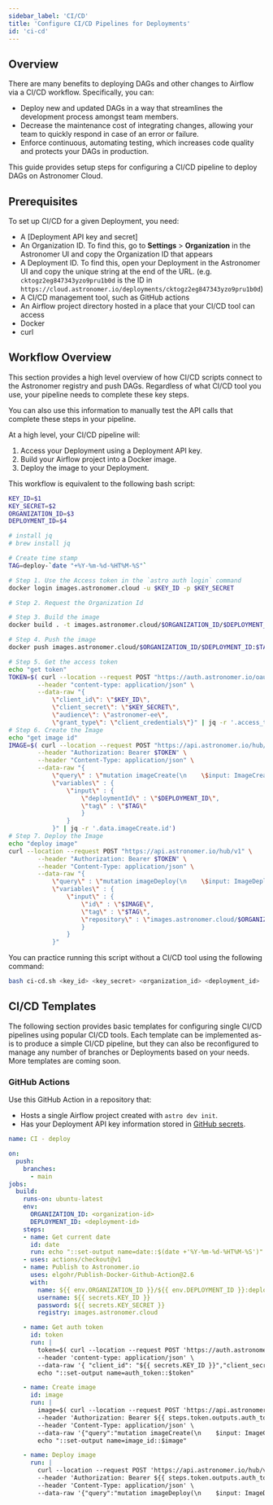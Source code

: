 ```yaml
---
sidebar_label: 'CI/CD'
title: 'Configure CI/CD Pipelines for Deployments'
id: 'ci-cd'
---
```


## Overview

There are many benefits to deploying DAGs and other changes to Airflow via a CI/CD workflow. Specifically, you can:

- Deploy new and updated DAGs in a way that streamlines the development process amongst team members.
- Decrease the maintenance cost of integrating changes, allowing your team to quickly respond in case of an error or failure.
- Enforce continuous, automating testing, which increases code quality and protects your DAGs in production.

This guide provides setup steps for configuring a CI/CD pipeline to deploy DAGs on Astronomer Cloud.

## Prerequisites

To set up CI/CD for a given Deployment, you need:

- A [Deployment API key and secret]
- An Organization ID. To find this, go to **Settings** > **Organization** in the Astronomer UI and copy the Organization ID that appears
- A Deployment ID. To find this, open your Deployment in the Astronomer UI and copy the unique string at the end of the URL. (e.g. `cktogz2eg847343yzo9pru1b0d` is the ID in `https://cloud.astronomer.io/deployments/cktogz2eg847343yzo9pru1b0d`)
- A CI/CD management tool, such as GitHub actions
- An Airflow project directory hosted in a place that your CI/CD tool can access
- Docker
- curl

## Workflow Overview

This section provides a high level overview of how CI/CD scripts connect to the Astronomer registry and push DAGs. Regardless of what CI/CD tool you use, your pipeline needs to complete these key steps.

You can also use this information to manually test the API calls that complete these steps in your pipeline.

At a high level, your CI/CD pipeline will:

1. Access your Deployment using a Deployment API key.
2. Build your Airflow project into a Docker image.
3. Deploy the image to your Deployment.

This workflow is equivalent to the following bash script:

```bash title="ci-cd.sh"
KEY_ID=$1
KEY_SECRET=$2
ORGANIZATION_ID=$3
DEPLOYMENT_ID=$4

# install jq
# brew install jq

# Create time stamp
TAG=deploy-`date "+%Y-%m-%d-%HT%M-%S"`

# Step 1. Use the Access token in the `astro auth login` command
docker login images.astronomer.cloud -u $KEY_ID -p $KEY_SECRET

# Step 2. Request the Organization Id

# Step 3. Build the image
docker build . -t images.astronomer.cloud/$ORGANIZATION_ID/$DEPLOYMENT_ID:$TAG

# Step 4. Push the image
docker push images.astronomer.cloud/$ORGANIZATION_ID/$DEPLOYMENT_ID:$TAG

# Step 5. Get the access token
echo "get token"
TOKEN=$( curl --location --request POST "https://auth.astronomer.io/oauth/token" \
        --header "content-type: application/json" \
        --data-raw "{
            \"client_id\": \"$KEY_ID\",
            \"client_secret\": \"$KEY_SECRET\",
            \"audience\": \"astronomer-ee\",
            \"grant_type\": \"client_credentials\"}" | jq -r '.access_token' )
# Step 6. Create the Image
echo "get image id"
IMAGE=$( curl --location --request POST "https://api.astronomer.io/hub/v1" \
        --header "Authorization: Bearer $TOKEN" \
        --header "Content-Type: application/json" \
        --data-raw "{
            \"query\" : \"mutation imageCreate(\n    \$input: ImageCreateInput!\n) {\n    imageCreate (\n    input: \$input\n) {\n    id\n    tag\n    repository\n    digest\n    env\n    labels\n    deploymentId\n  }\n}\",
            \"variables\" : {
                \"input\" : {
                    \"deploymentId\" : \"$DEPLOYMENT_ID\",
                    \"tag\" : \"$TAG\"
                    }
                }
            }" | jq -r '.data.imageCreate.id')
# Step 7. Deploy the Image
echo "deploy image"
curl --location --request POST "https://api.astronomer.io/hub/v1" \
        --header "Authorization: Bearer $TOKEN" \
        --header "Content-Type: application/json" \
        --data-raw "{
            \"query\" : \"mutation imageDeploy(\n    \$input: ImageDeployInput!\n  ) {\n    imageDeploy(\n      input: \$input\n    ) {\n      id\n      deploymentId\n      digest\n      env\n      labels\n      name\n      tag\n      repository\n    }\n}\",
            \"variables\" : {
                \"input\" : {
                    \"id\" : \"$IMAGE\",
                    \"tag\" : \"$TAG\",
                    \"repository\" : \"images.astronomer.cloud/$ORGANIZATION_ID/$DEPLOYMENT_ID\"
                    }
                }
            }"
```

You can practice running this script without a CI/CD tool using the following command:

```sh
bash ci-cd.sh <key_id> <key_secret> <organization_id> <deployment_id>
```

## CI/CD Templates

The following section provides basic templates for configuring single CI/CD pipelines using popular CI/CD tools. Each template can be implemented as-is to produce a simple CI/CD pipeline, but they can also be reconfigured to manage any number of branches or Deployments based on your needs. More templates are coming soon.

### GitHub Actions

Use this GitHub Action in a repository that:

- Hosts a single Airflow project created with `astro dev init`.
- Has your Deployment API key information stored in [GitHub secrets](https://docs.github.com/en/actions/reference/encrypted-secrets#creating-encrypted-secrets-for-a-repository).

```yaml
name: CI - deploy

on:
  push:
    branches:
      - main
jobs:
  build:
    runs-on: ubuntu-latest
    env:
      ORGANIZATION_ID: <organization-id>
      DEPLOYMENT_ID: <deployment-id>
    steps:
    - name: Get current date
      id: date
      run: echo "::set-output name=date::$(date +'%Y-%m-%d-%HT%M-%S')"
    - uses: actions/checkout@v1
    - name: Publish to Astronomer.io
      uses: elgohr/Publish-Docker-Github-Action@2.6
      with:
        name: ${{ env.ORGANIZATION_ID }}/${{ env.DEPLOYMENT_ID }}:deploy-${{ steps.date.outputs.date }}
        username: ${{ secrets.KEY_ID }}
        password: ${{ secrets.KEY_SECRET }}
        registry: images.astronomer.cloud

    - name: Get auth token
      id: token
      run: |
        token=$( curl --location --request POST 'https://auth.astronomer.io/oauth/token' \
        --header 'content-type: application/json' \
        --data-raw '{ "client_id": "${{ secrets.KEY_ID }}","client_secret": "${{ secrets.KEY_SECRET }}","audience": "astronomer-ee","grant_type":"client_credentials"}' | jq -r '.access_token' )
        echo "::set-output name=auth_token::$token"

    - name: Create image
      id: image
      run: |
        image=$( curl --location --request POST 'https://api.astronomer.io/hub/v1' \
        --header 'Authorization: Bearer ${{ steps.token.outputs.auth_token }}' \
        --header 'Content-Type: application/json' \
        --data-raw '{"query":"mutation imageCreate(\n    $input: ImageCreateInput!\n) {\n    imageCreate (\n    input: $input\n) {\n    id\n    tag\n    repository\n    digest\n    env\n    labels\n    deploymentId\n  }\n}","variables":{"input":{"deploymentId":"${{ env.DEPLOYMENT_ID }}","tag":"deploy-${{ steps.date.outputs.date }}"}}}' | jq -r '.data.imageCreate.id')
        echo "::set-output name=image_id::$image"

    - name: Deploy image
      run: |
        curl --location --request POST 'https://api.astronomer.io/hub/v1' \
        --header 'Authorization: Bearer ${{ steps.token.outputs.auth_token }}' \
        --header 'Content-Type: application/json' \
        --data-raw '{"query":"mutation imageDeploy(\n    $input: ImageDeployInput!\n  ) {\n    imageDeploy(\n      input: $input\n    ) {\n      id\n      deploymentId\n      digest\n      env\n      labels\n      name\n      tag\n      repository\n    }\n}","variables":{"input":{"id":"${{ steps.image.outputs.image_id }}","tag":"deploy-${{ steps.date.outputs.date }}","repository":"images.astronomer.cloud/${{ env.ORGANIZATION_ID }}/${{ env.DEPLOYMENT_ID }}"}}}'
```
